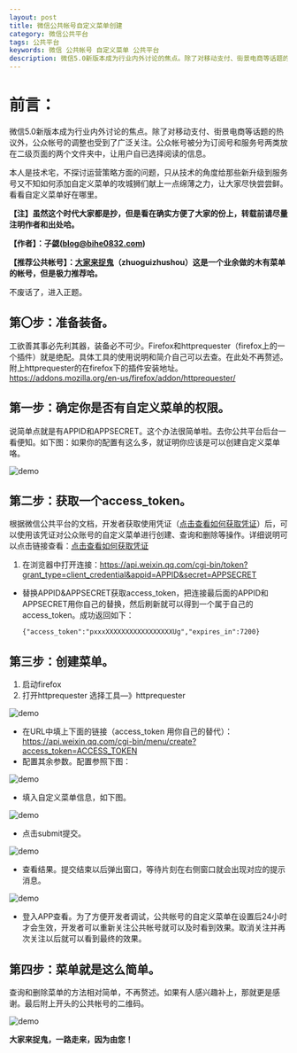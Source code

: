 ```yaml
---
layout: post
title: 微信公共帐号自定义菜单创建
category: 微信公共平台
tags: 公共平台
keywords: 微信 公共帐号 自定义菜单 公共平台
description: 微信5.0新版本成为行业内外讨论的焦点。除了对移动支付、街景电商等话题的热议外，公众帐号的调整也受到了广泛关注。公众帐号被分为订阅号和服务号两类放在二级页面的两个文件夹中，让用户自已选择阅读的信息。本人是技术宅，不探讨运营策略方面的问题，只从技术的角度给那些新升级到服务号又不知如何添加自定义菜单的攻城狮们献上一点绵薄之力，让大家尽快尝尝鲜。看看自定义菜单好在哪里。
---
```


# 前言：

微信5.0新版本成为行业内外讨论的焦点。除了对移动支付、街景电商等话题的热议外，公众帐号的调整也受到了广泛关注。公众帐号被分为订阅号和服务号两类放在二级页面的两个文件夹中，让用户自已选择阅读的信息。

本人是技术宅，不探讨运营策略方面的问题，只从技术的角度给那些新升级到服务号又不知如何添加自定义菜单的攻城狮们献上一点绵薄之力，让大家尽快尝尝鲜。看看自定义菜单好在哪里。

<!--more-->

**【注】虽然这个时代大家都是抄，但是看在确实方便了大家的份上，转载前请尽量注明作者和出处哈。**

**【作者】：子勰(blog@bihe0832.com)**

**【推荐公共帐号】：[大家来捉鬼][1]（zhuoguizhushou）这是一个业余做的木有菜单的帐号，但是极力推荐哈。**

不废话了，进入正题。

## 第〇步：准备装备。

工欲善其事必先利其器，装备必不可少。Firefox和httprequester（firefox上的一个插件）就是绝配。具体工具的使用说明和简介自己可以去查。在此处不再赘述。附上httprequester的在firefox下的插件安装地址。<https://addons.mozilla.org/en-us/firefox/addon/httprequester/>

## 第一步：确定你是否有自定义菜单的权限。

说简单点就是有APPID和APPSECRET。这个办法很简单啦。去你公共平台后台一看便知。如下图：如果你的配置有这么多，就证明你应该是可以创建自定义菜单咯。

![demo](http://blog.bihe0832.com/public/images/wechat_mp_create_menu_image001.jpg)

## 第二步：获取一个access_token。

根据微信公共平台的文档，开发者获取使用凭证（[点击查看如何获取凭证][2]）后，可以使用该凭证对公众账号的自定义菜单进行创建、查询和删除等操作。详细说明可以点击链接查看：[点击查看如何获取凭证][2]

1.  在浏览器中打开连接：<https://api.weixin.qq.com/cgi-bin/token?grant_type=client_credential&appid=APPID&secret=APPSECRET>

*   替换APPID&APPSECRET获取access_token，把连接最后面的APPID和APPSECRET用你自己的替换，然后刷新就可以得到一个属于自己的access_token。成功返回如下：
    
        {"access_token":"pxxxXXXXXXXXXXXXXXXXXUg","expires_in":7200}
        

## 第三步：创建菜单。

1.  启动firefox
2.  打开httprequester 选择工具—》httprequester
    
![demo](http://blog.bihe0832.com/public/images/wechat_mp_create_menu_image002.png)

*   在URL中填上下面的链接（access_token 用你自己的替代）： <https://api.weixin.qq.com/cgi-bin/menu/create?access_token=ACCESS_TOKEN>
*   配置其余参数。配置参照下图：
    
![demo](http://blog.bihe0832.com/public/images/wechat_mp_create_menu_image003.jpg)

*   填入自定义菜单信息，如下图。
    
![demo](http://blog.bihe0832.com/public/images/wechat_mp_create_menu_image004.png)

*   点击submit提交。
    
![demo](http://blog.bihe0832.com/public/images/wechat_mp_create_menu_image005.jpg)

*   查看结果。提交结束以后弹出窗口，等待片刻在右侧窗口就会出现对应的提示消息。
    
![demo](http://blog.bihe0832.com/public/images/wechat_mp_create_menu_image006.png)

*   登入APP查看。为了方便开发者调试，公共帐号的自定义菜单在设置后24小时才会生效，开发者可以重新关注公共帐号就可以及时看到效果。取消关注并再次关注以后就可以看到最终的效果。

## 第四步：菜单就是这么简单。

查询和删除菜单的方法相对简单，不再赘述。如果有人感兴趣补上，那就更是感谢。最后附上开头的公共帐号的二维码。

![demo](http://blog.bihe0832.com/public/images/wechat_mp_create_menu_image007.png)

**大家来捉鬼，一路走来，因为由您！**

 [1]: http://zixie.sinaapp.com
 [2]: http://mp.weixin.qq.com/wiki/index.php?title=%E9%80%9A%E7%94%A8%E6%8E%A5%E5%8F%A3%E6%96%87%E6%A1%A3